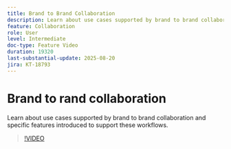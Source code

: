 ```yaml
---
title: Brand to Brand Collaboration
description: Learn about use cases supported by brand to brand collaboration and specific features introduced to support these workflows.
feature: Collaboration
role: User
level: Intermediate
doc-type: Feature Video
duration: 19320
last-substantial-update: 2025-08-20
jira: KT-18793
---
```


# Brand to rand collaboration

Learn about use cases supported by brand to brand collaboration and specific features introduced to support these workflows.

>[!VIDEO](https://video.tv.adobe.com/v/3470936/?learn=on&enablevpops)
